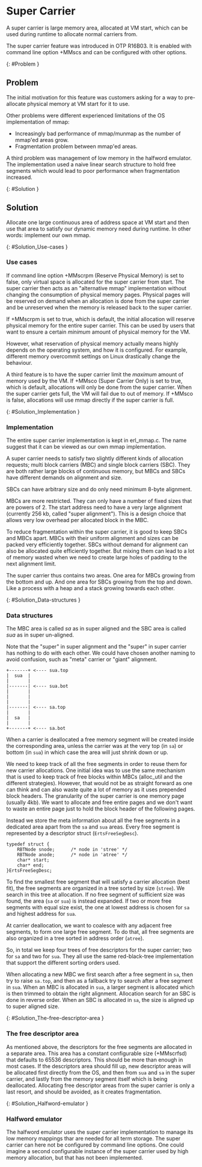 <!--
%CopyrightBegin%

Copyright Ericsson AB 2023. All Rights Reserved.

Licensed under the Apache License, Version 2.0 (the "License");
you may not use this file except in compliance with the License.
You may obtain a copy of the License at

    http://www.apache.org/licenses/LICENSE-2.0

Unless required by applicable law or agreed to in writing, software
distributed under the License is distributed on an "AS IS" BASIS,
WITHOUT WARRANTIES OR CONDITIONS OF ANY KIND, either express or implied.
See the License for the specific language governing permissions and
limitations under the License.

%CopyrightEnd%
-->
# Super Carrier

A super carrier is large memory area, allocated at VM start, which can be used
during runtime to allocate normal carriers from.

The super carrier feature was introduced in OTP R16B03. It is enabled with
command line option +MMscs <size in Mb> and can be configured with other
options.

[](){: #Problem }

## Problem

The initial motivation for this feature was customers asking for a way to
pre-allocate physical memory at VM start for it to use.

Other problems were different experienced limitations of the OS implementation
of mmap:

- Increasingly bad performance of mmap/munmap as the number of mmap'ed areas
  grow.
- Fragmentation problem between mmap'ed areas.

A third problem was management of low memory in the halfword emulator. The
implementation used a naive linear search structure to hold free segments which
would lead to poor performance when fragmentation increased.

[](){: #Solution }

## Solution

Allocate one large continuous area of address space at VM start and then use
that area to satisfy our dynamic memory need during runtime. In other words:
implement our own mmap.

[](){: #Solution_Use-cases }

### Use cases

If command line option +MMscrpm (Reserve Physical Memory) is set to false, only
virtual space is allocated for the super carrier from start. The super carrier
then acts as an "alternative mmap" implementation without changing the
consumption of physical memory pages. Physical pages will be reserved on demand
when an allocation is done from the super carrier and be unreserved when the
memory is released back to the super carrier.

If +MMscrpm is set to true, which is default, the initial allocation will
reserve physical memory for the entire super carrier. This can be used by users
that want to ensure a certain _minimum_ amount of physical memory for the VM.

However, what reservation of physical memory actually means highly depends on
the operating system, and how it is configured. For example, different memory
overcommit settings on Linux drastically change the behaviour.

A third feature is to have the super carrier limit the _maximum_ amount of
memory used by the VM. If +MMsco (Super Carrier Only) is set to true, which is
default, allocations will only be done from the super carrier. When the super
carrier gets full, the VM will fail due to out of memory. If +MMsco is false,
allocations will use mmap directly if the super carrier is full.

[](){: #Solution_Implementation }

### Implementation

The entire super carrier implementation is kept in erl_mmap.c. The name suggest
that it can be viewed as our own mmap implementation.

A super carrier needs to satisfy two slightly different kinds of allocation
requests; multi block carriers (MBC) and single block carriers (SBC). They are
both rather large blocks of continuous memory, but MBCs and SBCs have different
demands on alignment and size.

SBCs can have arbitrary size and do only need minimum 8-byte alignment.

MBCs are more restricted. They can only have a number of fixed sizes that are
powers of 2. The start address need to have a very large alignment (currently
256 kb, called "super alignment"). This is a design choice that allows very low
overhead per allocated block in the MBC.

To reduce fragmentation within the super carrier, it is good to keep SBCs and
MBCs apart. MBCs with their uniform alignment and sizes can be packed very
efficiently together. SBCs without demand for alignment can also be allocated
quite efficiently together. But mixing them can lead to a lot of memory wasted
when we need to create large holes of padding to the next alignment limit.

The super carrier thus contains two areas. One area for MBCs growing from the
bottom and up. And one area for SBCs growing from the top and down. Like a
process with a heap and a stack growing towards each other.

[](){: #Solution_Data-structures }

### Data structures

The MBC area is called _sa_ as in super aligned and the SBC area is called _sua_
as in super un-aligned.

Note that the "super" in super alignment and the "super" in super carrier has
nothing to do with each other. We could have chosen another naming to avoid
confusion, such as "meta" carrier or "giant" alignment.

```text
+-------+ <---- sua.top
|  sua  |
|       |
|-------| <---- sua.bot
|       |
|       |
|       |
|-------| <---- sa.top
|       |
|  sa   |
|       |
+-------+ <---- sa.bot
```

When a carrier is deallocated a free memory segment will be created inside the
corresponding area, unless the carrier was at the very top (in `sa`) or bottom
(in `sua`) in which case the area will just shrink down or up.

We need to keep track of all the free segments in order to reuse them for new
carrier allocations. One initial idea was to use the same mechanism that is used
to keep track of free blocks within MBCs (alloc_util and the different
strategies). However, that would not be as straight forward as one can think and
can also waste quite a lot of memory as it uses prepended block headers. The
granularity of the super carrier is one memory page (usually 4kb). We want to
allocate and free entire pages and we don't want to waste an entire page just to
hold the block header of the following pages.

Instead we store the meta information about all the free segments in a dedicated
area apart from the `sa` and `sua` areas. Every free segment is represented by a
descriptor struct (`ErtsFreeSegDesc`).

```text
typedef struct {
    RBTNode snode;      /* node in 'stree' */
    RBTNode anode;      /* node in 'atree' */
    char* start;
    char* end;
}ErtsFreeSegDesc;
```

To find the smallest free segment that will satisfy a carrier allocation (best
fit), the free segments are organized in a tree sorted by size (`stree`). We
search in this tree at allocation. If no free segment of sufficient size was
found, the area (`sa` or `sua`) is instead expanded. If two or more free
segments with equal size exist, the one at lowest address is chosen for `sa` and
highest address for `sua`.

At carrier deallocation, we want to coalesce with any adjacent free segments, to
form one large free segment. To do that, all free segments are also organized in
a tree sorted in address order (`atree`).

So, in total we keep four trees of free descriptors for the super carrier; two
for `sa` and two for `sua`. They all use the same red-black-tree implementation
that support the different sorting orders used.

When allocating a new MBC we first search after a free segment in `sa`, then try
to raise `sa.top`, and then as a fallback try to search after a free segment in
`sua`. When an MBC is allocated in `sua`, a larger segment is allocated which is
then trimmed to obtain the right alignment. Allocation search for an SBC is done
in reverse order. When an SBC is allocated in `sa`, the size is aligned up to
super aligned size.

[](){: #Solution_The-free-descriptor-area }

### The free descriptor area

As mentioned above, the descriptors for the free segments are allocated in a
separate area. This area has a constant configurable size (+MMscrfsd) that
defaults to 65536 descriptors. This should be more than enough in most cases. If
the descriptors area should fill up, new descriptor areas will be allocated
first directly from the OS, and then from `sua` and `sa` in the super carrier,
and lastly from the memory segment itself which is being deallocated. Allocating
free descriptor areas from the super carrier is only a last resort, and should
be avoided, as it creates fragmentation.

[](){: #Solution_Halfword-emulator }

### Halfword emulator

The halfword emulator uses the super carrier implementation to manage its low
memory mappings thar are needed for all term storage. The super carrier can here
not be configured by command line options. One could imagine a second
configurable instance of the super carrier used by high memory allocation, but
that has not been implemented.
